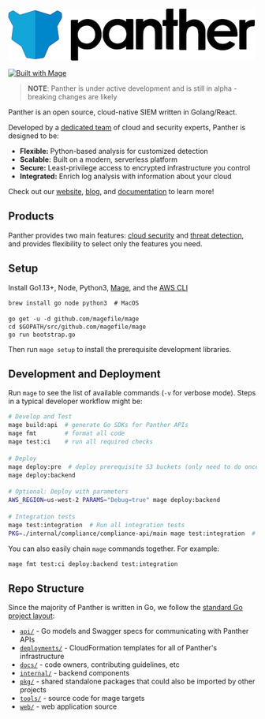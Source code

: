 ![Panther Logo](docs/img/logo-banner.png)

[![Built with Mage](https://magefile.org/badge.svg)](https://magefile.org)

> **NOTE**: Panther is under active development and is still in alpha - breaking changes are likely

Panther is an open source, cloud-native SIEM written in Golang/React.

Developed by a [dedicated team](https://runpanther.io/about/) of cloud and security experts, Panther is designed to be:

* **Flexible:** Python-based analysis for customized detection
* **Scalable:** Built on a modern, serverless platform
* **Secure:** Least-privilege access to encrypted infrastructure you control
* **Integrated:** Enrich log analysis with information about your cloud

Check out our [website](https://runpanther.io), [blog](https://blog.runpanther.io), and [documentation](https://docs.runpanther.io) to learn more!

## Products
Panther provides two main features: [cloud security](https://runpanther.io/compliance/) and
[threat detection](https://runpanther.io/log-analysis), and provides flexibility to select only the features you need.

## Setup
Install Go1.13+, Node, Python3, [Mage](https://magefile.org/#installation), and the [AWS CLI](https://docs.aws.amazon.com/cli/latest/userguide/install-cliv1.html)

```
brew install go node python3  # MacOS

go get -u -d github.com/magefile/mage
cd $GOPATH/src/github.com/magefile/mage
go run bootstrap.go
```

Then run `mage setup` to install the prerequisite development libraries.

## Development and Deployment
Run `mage` to see the list of available commands (`-v` for verbose mode).
Steps in a typical developer workflow might be:

```bash
# Develop and Test
mage build:api  # generate Go SDKs for Panther APIs
mage fmt        # format all code
mage test:ci    # run all required checks

# Deploy
mage deploy:pre  # deploy prerequisite S3 buckets (only need to do once)
mage deploy:backend

# Optional: Deploy with parameters
AWS_REGION=us-west-2 PARAMS="Debug=true" mage deploy:backend

# Integration tests
mage test:integration  # Run all integration tests
PKG=./internal/compliance/compliance-api/main mage test:integration  # Run tests for only one package
```

You can also easily chain `mage` commands together. For example:

```bash
mage fmt test:ci deploy:backend test:integration
```


## Repo Structure
Since the majority of Panther is written in Go, we follow the [standard Go project layout](https://github.com/golang-standards/project-layout):

* [`api/`](api) - Go models and Swagger specs for communicating with Panther APIs
* [`deployments/`](deployments) - CloudFormation templates for all of Panther's infrastructure
* [`docs/`](docs) - code owners, contributing guidelines, etc
* [`internal/`](internal) - backend components
* [`pkg/`](pkg) - shared standalone packages that could also be imported by other projects
* [`tools/`](tools) - source code for mage targets
* [`web/`](web) - web application source
